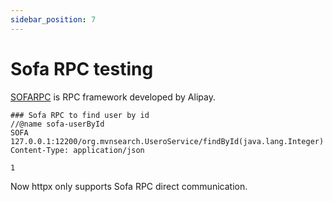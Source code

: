 ```yaml
---
sidebar_position: 7
---
```


# Sofa RPC testing

[SOFARPC](https://www.sofastack.tech/projects/sofa-rpc/overview/) is RPC framework developed by Alipay.

```
### Sofa RPC to find user by id
//@name sofa-userById
SOFA 127.0.0.1:12200/org.mvnsearch.UseroService/findById(java.lang.Integer)
Content-Type: application/json

1
```

Now httpx only supports Sofa RPC direct communication.

